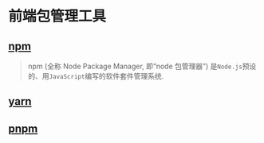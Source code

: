 # 前端包管理工具

## [npm](./npm.md)

> npm (全称 Node Package Manager, 即“node 包管理器”) 是`Node.js`预设的、用`JavaScript`编写的软件套件管理系统.

## [yarn](./yarn.md)

## [pnpm](./pnpm.md)
